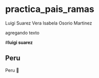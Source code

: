 # practica_pais_ramas
Luigi Suarez Vera
Isabela Osorio Martinez




agregando texto 

#**luigi suarez** 
## Peru
Peru :cowboy_hat_face: 	